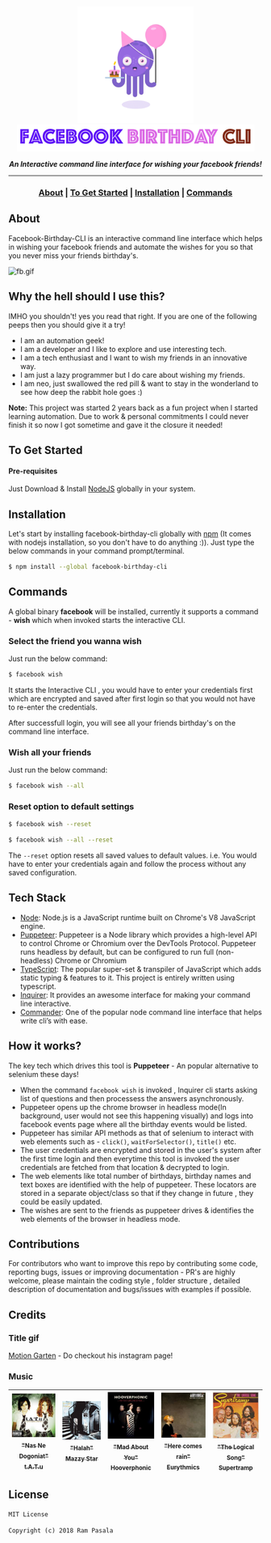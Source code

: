 <p align="center">
<img src= "./images/birthday.gif" height=230 alt="birthday.gif"/>
<br><img src= "./images/logo.png" alt="logo.png"/></br>
</p>

<p align="center">
   <i><strong>An Interactive command line interface for wishing your facebook friends!</strong></i>
<p>

---

### <p align="center"> [About](#about) **|** [To Get Started](#to-get-started) **|** [Installation](#installation) **|** [Commands](#commands) </p>

## About

Facebook-Birthday-CLI is an interactive command line interface which helps in wishing your facebook friends and automate the wishes for you so that you never miss your friends birthday's.

<img src= "./images/fb.gif" height= 300 alt="fb.gif"/>

## Why the hell should I use this?

IMHO you shouldn't! yes you read that right.
If you are one of the following peeps then you should give it a try!

* I am an automation geek!
* I am a developer and I like to explore and use interesting tech.
* I am a tech enthusiast and I want to wish my friends in an innovative way.
* I am just a lazy programmer but I do care about wishing my friends.
* I am neo, just swallowed the red pill & want to stay in the wonderland to see how deep the rabbit hole goes :)

**Note:** This project was started 2 years back as a fun project when I started learning automation. Due to work & personal commitments I could never finish it so now I got sometime and gave it the closure it needed!

## To Get Started

#### Pre-requisites
Just Download & Install [NodeJS](https://nodejs.org/en/download/) globally in your system.


## Installation

Let's start by installing facebook-birthday-cli globally with [npm](https://www.npmjs.com/) (It comes with nodejs installation, so you don't have to do anything :)). Just type the below commands in your command prompt/terminal.

```sh
$ npm install --global facebook-birthday-cli
```
## Commands

A global binary **facebook** will be installed, currently it supports a command - **wish** which when invoked starts the interactive CLI.

### Select the friend you wanna wish

Just run the below command: 

```sh
$ facebook wish
```
It starts the Interactive CLI , you would have to enter your credentials first which are encrypted and saved after first login so that you would not have to re-enter the credentials.

 After successfull login, you will see all your friends birthday's on the command line interface.

### Wish all your friends

Just run the below command: 

```sh
$ facebook wish --all
```

### Reset option to default settings

```sh
$ facebook wish --reset
```
```sh
$ facebook wish --all --reset
```
The `--reset` option resets all saved values to default values. i.e. You would have to enter your credentials again and follow the process without any saved configuration.

## Tech Stack

* [Node](https://nodejs.org/en/): Node.js is a JavaScript runtime built on Chrome's V8 JavaScript engine.
* [Puppeteer](https://pptr.dev/): Puppeteer is a Node library which provides a high-level API to control Chrome or Chromium over the DevTools Protocol. Puppeteer runs headless by default, but can be configured to run full (non-headless) Chrome or Chromium
* [TypeScript](https://www.typescriptlang.org/): The popular super-set & transpiler of JavaScript which adds static typing & features to it. This project is entirely written using typescript.
* [Inquirer](https://github.com/SBoudrias/Inquirer.js): It provides an awesome interface for making your command line interactive.
* [Commander](https://github.com/tj/commander.js): One of the popular node command line interface that helps write cli’s with ease.

## How it works?

The key tech which drives this tool is **Puppeteer** - An popular alternative to selenium these days! 

* When the command `facebook wish` is invoked , Inquirer cli starts asking list of questions and then processess the answers asynchronously.
* Puppeteer opens up the chrome browser in headless mode(In background, user would not see this happening visually) and logs into facebook events page where all the birthday events would be listed. 
* Puppeteer has similar API methods as that of selenium to interact with web elements such as - `click()`, `waitForSelector()`, `title()` etc.
* The user credentials  are encrypted and stored in the user's system after the first time login and then everytime this tool is invoked the user credentials are fetched from that location & decrypted to login.
* The web elements like total number of birthdays, birthday names and text boxes are identified with the help of puppeteer. These locators are stored in a separate object/class so that if they change in future , they could be easily updated.
* The wishes are sent to the friends as puppeteer drives & identifies the web elements of the browser in headless mode. 

## Contributions

For contributors who want to improve this repo by contributing some code, reporting bugs, issues or improving documentation - PR's are highly welcome, please maintain the coding style , folder structure , detailed description of documentation and bugs/issues with examples if possible.

## Credits

### Title gif 

[Motion Garten](https://www.instagram.com/motiongarten/?hl=en) - Do checkout his instagram page!

### Music

 [<img src="./images/tatu.jpeg" width="100px;"/><br/><sub><b>"Nas Ne Dogoniat"</br>t.A.T.u</b></sub>](https://www.youtube.com/watch?v=sZV9A_gJzQI)| [<img src="./images/mazzy.jpeg" width="100px;"/><br/><sub><b>"Halah"</br>Mazzy Star</b></sub>](https://www.youtube.com/watch?v=jzWYUomBpwg) | [<img src="./images/hooverphonic.jpeg" width="100px;"/><br/><sub><b>"Mad About You"</br>Hooverphonic</b></sub>](https://www.youtube.com/watch?v=xVKGXgHDMvQ) | [<img src="./images/eurythmics.jpeg" width="100px;"/><br/><sub><b>"Here comes rain"</br>Eurythmics</b></sub>](https://www.youtube.com/watch?v=TzFnYcIqj6I) | [<img src="./images/supertramp.jpeg" width="100px;"/><br /><sub><b>"The Logical Song"</br>Supertramp</b></sub>](https://www.youtube.com/watch?v=ukKQw578Lm8)
| :---: | :---: | :---: | :---: | :---: |



## License
```   
MIT License

Copyright (c) 2018 Ram Pasala
```
